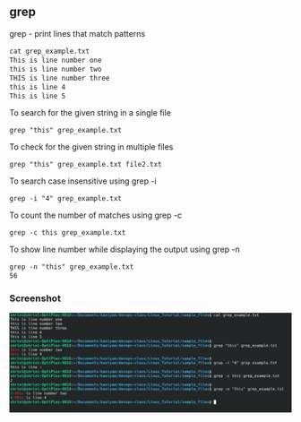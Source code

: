 ## grep
grep - print lines that match patterns


```
cat grep_example.txt
This is line number one
this is line number two
THIS is line number three
this is line 4
This is line 5
```

To search for the given string in a single file

```
grep "this" grep_example.txt
```

To check for the given string in multiple files

```
grep "this" grep_example.txt file2.txt
```

To search case insensitive using grep -i

```
grep -i "4" grep_example.txt
```

To count the number of matches using grep -c
```
grep -c this grep_example.txt
```

To show line number while displaying the output using
grep -n

```
grep -n "this" grep_example.txt
56
```

### Screenshot
![date](screenshots/grep.jpg)

